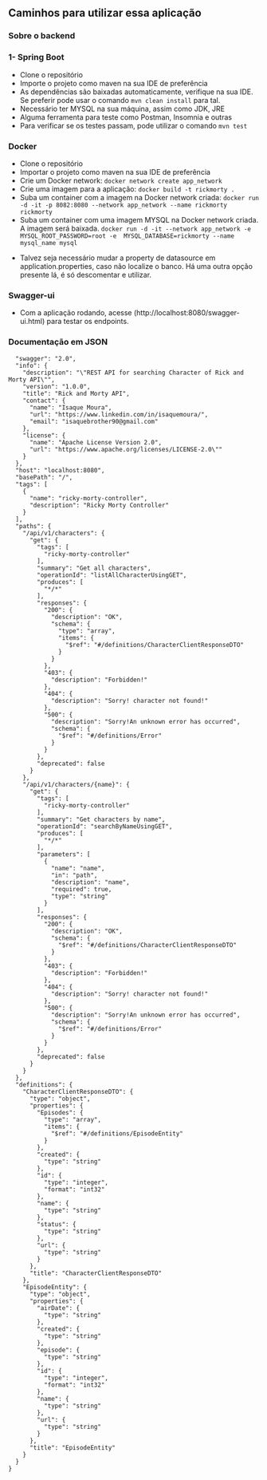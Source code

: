 ## Caminhos para utilizar essa aplicação

### Sobre o backend

### 1- Spring Boot

- Clone o repositório
- Importe o projeto como maven na sua IDE de preferência
- As dependências são baixadas automaticamente, verifique na sua IDE. Se preferir pode usar o comando `mvn clean install` para tal.
- Necessário ter MYSQL na sua máquina, assim como JDK, JRE
- Alguma ferramenta para teste como Postman, Insomnia e outras
- Para verificar se os testes passam, pode utilizar o comando `mvn test`

### Docker

- Clone o repositório
- Importar o projeto como maven na sua IDE de preferência
- Crie um Docker network:
  `docker network create app_network`
- Crie uma imagem para a aplicação:
  `docker build -t rickmorty .`
- Suba um container com a imagem na Docker network criada:
  `docker run -d -it -p 8082:8080 --network app_network --name rickmorty rickmorty`
- Suba um container com uma imagem MYSQL na Docker network criada. A imagem será baixada.
  `docker run -d -it --network app_network -e MYSQL_ROOT_PASSWORD=root -e  MYSQL_DATABASE=rickmorty --name mysql_name mysql`
* Talvez seja necessário mudar a property de datasource em application.properties, caso não localize o banco. Há uma outra opção presente lá, é só descomentar e utilizar.

### Swagger-ui

- Com a aplicação rodando, acesse (http://localhost:8080/swagger-ui.html) para testar os endpoints.

### Documentação em JSON

```
  "swagger": "2.0",
  "info": {
    "description": "\"REST API for searching Character of Rick and Morty API\"",
    "version": "1.0.0",
    "title": "Rick and Morty API",
    "contact": {
      "name": "Isaque Moura",
      "url": "https://www.linkedin.com/in/isaquemoura/",
      "email": "isaquebrother90@gmail.com"
    },
    "license": {
      "name": "Apache License Version 2.0",
      "url": "https://www.apache.org/licenses/LICENSE-2.0\""
    }
  },
  "host": "localhost:8080",
  "basePath": "/",
  "tags": [
    {
      "name": "ricky-morty-controller",
      "description": "Ricky Morty Controller"
    }
  ],
  "paths": {
    "/api/v1/characters": {
      "get": {
        "tags": [
          "ricky-morty-controller"
        ],
        "summary": "Get all characters",
        "operationId": "listAllCharacterUsingGET",
        "produces": [
          "*/*"
        ],
        "responses": {
          "200": {
            "description": "OK",
            "schema": {
              "type": "array",
              "items": {
                "$ref": "#/definitions/CharacterClientResponseDTO"
              }
            }
          },
          "403": {
            "description": "Forbidden!"
          },
          "404": {
            "description": "Sorry! character not found!"
          },
          "500": {
            "description": "Sorry!An unknown error has occurred",
            "schema": {
              "$ref": "#/definitions/Error"
            }
          }
        },
        "deprecated": false
      }
    },
    "/api/v1/characters/{name}": {
      "get": {
        "tags": [
          "ricky-morty-controller"
        ],
        "summary": "Get characters by name",
        "operationId": "searchByNameUsingGET",
        "produces": [
          "*/*"
        ],
        "parameters": [
          {
            "name": "name",
            "in": "path",
            "description": "name",
            "required": true,
            "type": "string"
          }
        ],
        "responses": {
          "200": {
            "description": "OK",
            "schema": {
              "$ref": "#/definitions/CharacterClientResponseDTO"
            }
          },
          "403": {
            "description": "Forbidden!"
          },
          "404": {
            "description": "Sorry! character not found!"
          },
          "500": {
            "description": "Sorry!An unknown error has occurred",
            "schema": {
              "$ref": "#/definitions/Error"
            }
          }
        },
        "deprecated": false
      }
    }
  },
  "definitions": {
    "CharacterClientResponseDTO": {
      "type": "object",
      "properties": {
        "Episodes": {
          "type": "array",
          "items": {
            "$ref": "#/definitions/EpisodeEntity"
          }
        },
        "created": {
          "type": "string"
        },
        "id": {
          "type": "integer",
          "format": "int32"
        },
        "name": {
          "type": "string"
        },
        "status": {
          "type": "string"
        },
        "url": {
          "type": "string"
        }
      },
      "title": "CharacterClientResponseDTO"
    },
    "EpisodeEntity": {
      "type": "object",
      "properties": {
        "airDate": {
          "type": "string"
        },
        "created": {
          "type": "string"
        },
        "episode": {
          "type": "string"
        },
        "id": {
          "type": "integer",
          "format": "int32"
        },
        "name": {
          "type": "string"
        },
        "url": {
          "type": "string"
        }
      },
      "title": "EpisodeEntity"
    }
  }
}
```